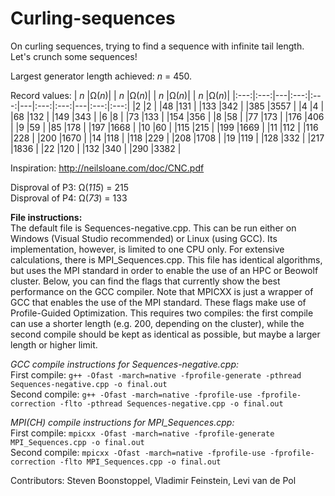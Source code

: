 # Curling-sequences

On curling sequences, trying to find a sequence with infinite tail length. Let's crunch some sequences!

Largest generator length achieved: *n* = 450.

Record values:
| *n* |&Omega;(*n*)| | *n* |&Omega;(*n*)| | *n* |&Omega;(*n*)| | *n* |&Omega;(*n*)|
|:---:|:---:|---|:---:|:---:|---|:---:|:---:|---|:---:|:---:|
|2    |2    |   |48   |131  |   |133  |342  |   |385  |3557 |
|4    |4    |   |68   |132  |   |149  |343  |
|6    |8    |   |73   |133  |   |154  |356  |
|8    |58   |   |77   |173  |   |176  |406  |
|9    |59   |   |85   |178  |   |197  |1668 |
|10   |60   |   |115  |215  |   |199  |1669 |
|11   |112  |   |116  |228  |   |200  |1670 |
|14   |118  |   |118  |229  |   |208  |1708 |
|19   |119  |   |128  |332  |   |217  |1836 |
|22   |120  |   |132  |340  |   |290  |3382 |

Inspiration: http://neilsloane.com/doc/CNC.pdf

Disproval of P3: &Omega;(*115*) = 215  
Disproval of P4: &Omega;(*73*) = 133

**File instructions:**  
The default file is Sequences-negative.cpp. This can be run either on Windows (Visual Studio recommended) or Linux (using GCC). Its implementation, however, is limited to one CPU only. For extensive calculations, there is MPI_Sequences.cpp. This file has identical algorithms, but uses the MPI standard in order to enable the use of an HPC or Beowolf cluster. Below, you can find the flags that currently show the best performance on the GCC compiler. Note that MPICXX is just a wrapper of GCC that enables the use of the MPI standard. These flags make use of Profile-Guided Optimization. This requires two compiles: the first compile can use a shorter length (e.g. 200, depending on the cluster), while the second compile should be kept as identical as possible, but maybe a larger length or higher limit.

_GCC compile instructions for Sequences-negative.cpp:_  
First compile: `g++ -Ofast -march=native -fprofile-generate -pthread Sequences-negative.cpp -o final.out`  
Second compile: `g++ -Ofast -march=native -fprofile-use -fprofile-correction -flto -pthread Sequences-negative.cpp -o final.out`  

_MPI(CH) compile instructions for MPI_Sequences.cpp:_  
First compile: `mpicxx -Ofast -march=native -fprofile-generate MPI_Sequences.cpp -o final.out`  
Second compile: `mpicxx -Ofast -march=native -fprofile-use -fprofile-correction -flto MPI_Sequences.cpp -o final.out`

Contributors: Steven Boonstoppel, Vladimir Feinstein, Levi van de Pol
